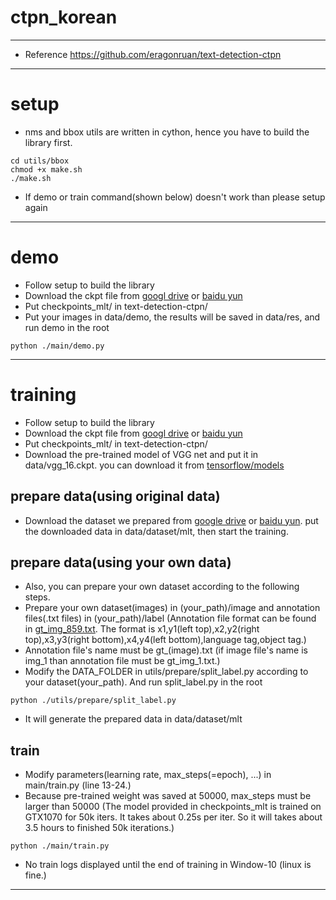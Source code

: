 # ctpn_korean

***
- Reference <https://github.com/eragonruan/text-detection-ctpn>
***
# setup
- nms and bbox utils are written in cython, hence you have to build the library first.
```shell
cd utils/bbox
chmod +x make.sh
./make.sh
```
- If demo or train command(shown below) doesn't work than please setup again
***
# demo
- Follow setup to build the library 
- Download the ckpt file from [googl drive](https://drive.google.com/file/d/1HcZuB_MHqsKhKEKpfF1pEU85CYy4OlWO/view?usp=sharing) or [baidu yun](https://pan.baidu.com/s/1BNHt_9fiqRPGmEXPaxaFXw)
- Put checkpoints_mlt/ in text-detection-ctpn/
- Put your images in data/demo, the results will be saved in data/res, and run demo in the root 
```shell
python ./main/demo.py
```
***
# training
- Follow setup to build the library 
- Download the ckpt file from [googl drive](https://drive.google.com/file/d/1HcZuB_MHqsKhKEKpfF1pEU85CYy4OlWO/view?usp=sharing) or [baidu yun](https://pan.baidu.com/s/1BNHt_9fiqRPGmEXPaxaFXw)
- Put checkpoints_mlt/ in text-detection-ctpn/
- Download the pre-trained model of VGG net and put it in data/vgg_16.ckpt. you can download it from [tensorflow/models](https://github.com/tensorflow/models/tree/1af55e018eebce03fb61bba9959a04672536107d/research/slim)
## prepare data(using original data)
- Download the dataset we prepared from [google drive](https://drive.google.com/file/d/1npxA_pcEvIa4c42rho1HgnfJ7tamThSy/view?usp=sharing) or [baidu yun](https://pan.baidu.com/s/1nbbCZwlHdgAI20_P9uw9LQ). put the downloaded data in data/dataset/mlt, then start the training.
## prepare data(using your own data)
- Also, you can prepare your own dataset according to the following steps. 
- Prepare your own dataset(images) in (your_path)/image and annotation files(.txt files) in (your_path)/label
(Annotation file format can be found in [gt_img_859.txt](https://github.com/HONUBIN/ctpn_korean/tree/master/data/readme/gt_img_859.txt). The format is x1,y1(left top),x2,y2(right top),x3,y3(right bottom),x4,y4(left bottom),language tag,object tag.)
- Annotation file's name must be gt_(image).txt (if image file's name is img_1 than annotation file must be gt_img_1.txt.)
- Modify the DATA_FOLDER in utils/prepare/split_label.py according to your dataset(your_path). And run split_label.py in the root
```shell
python ./utils/prepare/split_label.py
```
- It will generate the prepared data in data/dataset/mlt


## train 
- Modify parameters(learning rate, max_steps(=epoch), ...) in main/train.py (line 13-24.)
- Because pre-trained weight was saved at 50000, max_steps must be larger than 50000 (The model provided in checkpoints_mlt is trained on GTX1070 for 50k iters. It takes about 0.25s per iter. So it will takes about 3.5 hours to finished 50k iterations.)
```shell
python ./main/train.py
```
- No train logs displayed until the end of training in Window-10 (linux is fine.)
***
